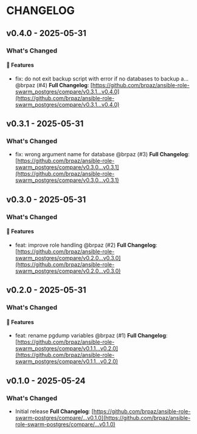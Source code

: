 # CHANGELOG

## v0.4.0 - 2025-05-31

### What's Changed

#### 🚀 Features

- fix: do not exit backup script with error if no databases to backup a… @brpaz (#4)
  **Full Changelog**: [https://github.com/brpaz/ansible-role-swarm_postgres/compare/v0.3.1...v0.4.0](https://github.com/brpaz/ansible-role-swarm_postgres/compare/v0.3.1...v0.4.0)

## v0.3.1 - 2025-05-31

### What's Changed

- fix: wrong argument name for database @brpaz (#3)
  **Full Changelog**: [https://github.com/brpaz/ansible-role-swarm_postgres/compare/v0.3.0...v0.3.1](https://github.com/brpaz/ansible-role-swarm_postgres/compare/v0.3.0...v0.3.1)

## v0.3.0 - 2025-05-31

### What's Changed

#### 🚀 Features

- feat: improve role handling @brpaz (#2)
  **Full Changelog**: [https://github.com/brpaz/ansible-role-swarm_postgres/compare/v0.2.0...v0.3.0](https://github.com/brpaz/ansible-role-swarm_postgres/compare/v0.2.0...v0.3.0)

## v0.2.0 - 2025-05-31

### What's Changed

#### 🚀 Features

- feat: rename pgdump variables @brpaz (#1)
  **Full Changelog**: [https://github.com/brpaz/ansible-role-swarm_postgres/compare/v0.1.1...v0.2.0](https://github.com/brpaz/ansible-role-swarm_postgres/compare/v0.1.1...v0.2.0)

## v0.1.0 - 2025-05-24

### What's Changed

* Initial release
  **Full Changelog**: [https://github.com/brpaz/ansible-role-swarm-postgres/compare/...v0.1.0](https://github.com/brpaz/ansible-role-swarm-postgres/compare/...v0.1.0)
